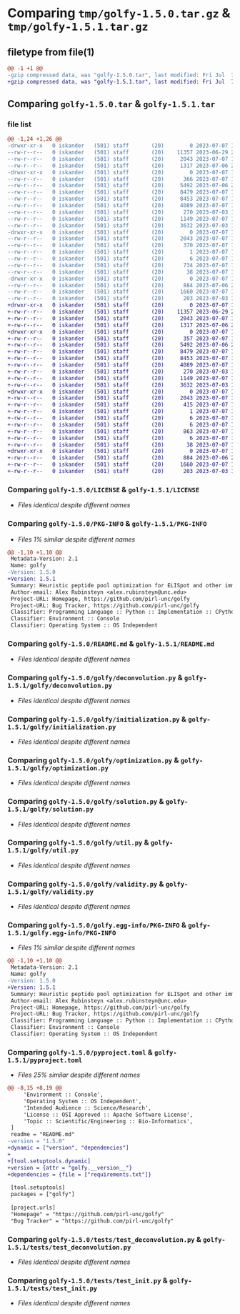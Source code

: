 # Comparing `tmp/golfy-1.5.0.tar.gz` & `tmp/golfy-1.5.1.tar.gz`

## filetype from file(1)

```diff
@@ -1 +1 @@
-gzip compressed data, was "golfy-1.5.0.tar", last modified: Fri Jul  7 14:33:51 2023, max compression
+gzip compressed data, was "golfy-1.5.1.tar", last modified: Fri Jul  7 15:59:15 2023, max compression
```

## Comparing `golfy-1.5.0.tar` & `golfy-1.5.1.tar`

### file list

```diff
@@ -1,24 +1,26 @@
-drwxr-xr-x   0 iskander   (501) staff       (20)        0 2023-07-07 14:33:51.494099 golfy-1.5.0/
--rw-r--r--   0 iskander   (501) staff       (20)    11357 2023-06-29 21:40:41.000000 golfy-1.5.0/LICENSE
--rw-r--r--   0 iskander   (501) staff       (20)     2043 2023-07-07 14:33:51.493914 golfy-1.5.0/PKG-INFO
--rw-r--r--   0 iskander   (501) staff       (20)     1317 2023-07-06 20:51:05.000000 golfy-1.5.0/README.md
-drwxr-xr-x   0 iskander   (501) staff       (20)        0 2023-07-07 14:33:51.490654 golfy-1.5.0/golfy/
--rw-r--r--   0 iskander   (501) staff       (20)      366 2023-07-07 14:30:48.000000 golfy-1.5.0/golfy/__init__.py
--rw-r--r--   0 iskander   (501) staff       (20)     5492 2023-07-06 20:50:21.000000 golfy-1.5.0/golfy/deconvolution.py
--rw-r--r--   0 iskander   (501) staff       (20)     8479 2023-07-07 14:29:26.000000 golfy-1.5.0/golfy/initialization.py
--rw-r--r--   0 iskander   (501) staff       (20)     8453 2023-07-07 14:00:59.000000 golfy-1.5.0/golfy/optimization.py
--rw-r--r--   0 iskander   (501) staff       (20)     4089 2023-07-07 14:00:08.000000 golfy-1.5.0/golfy/solution.py
--rw-r--r--   0 iskander   (501) staff       (20)      270 2023-07-03 19:32:27.000000 golfy-1.5.0/golfy/types.py
--rw-r--r--   0 iskander   (501) staff       (20)     1149 2023-07-07 14:26:57.000000 golfy-1.5.0/golfy/util.py
--rw-r--r--   0 iskander   (501) staff       (20)     3632 2023-07-03 19:39:30.000000 golfy-1.5.0/golfy/validity.py
-drwxr-xr-x   0 iskander   (501) staff       (20)        0 2023-07-07 14:33:51.491129 golfy-1.5.0/golfy.egg-info/
--rw-r--r--   0 iskander   (501) staff       (20)     2043 2023-07-07 14:33:51.000000 golfy-1.5.0/golfy.egg-info/PKG-INFO
--rw-r--r--   0 iskander   (501) staff       (20)      370 2023-07-07 14:33:51.000000 golfy-1.5.0/golfy.egg-info/SOURCES.txt
--rw-r--r--   0 iskander   (501) staff       (20)        1 2023-07-07 14:33:51.000000 golfy-1.5.0/golfy.egg-info/dependency_links.txt
--rw-r--r--   0 iskander   (501) staff       (20)        6 2023-07-07 14:33:51.000000 golfy-1.5.0/golfy.egg-info/top_level.txt
--rw-r--r--   0 iskander   (501) staff       (20)      734 2023-07-07 14:30:55.000000 golfy-1.5.0/pyproject.toml
--rw-r--r--   0 iskander   (501) staff       (20)       38 2023-07-07 14:33:51.494142 golfy-1.5.0/setup.cfg
-drwxr-xr-x   0 iskander   (501) staff       (20)        0 2023-07-07 14:33:51.493615 golfy-1.5.0/tests/
--rw-r--r--   0 iskander   (501) staff       (20)      884 2023-07-06 20:33:42.000000 golfy-1.5.0/tests/test_deconvolution.py
--rw-r--r--   0 iskander   (501) staff       (20)     1660 2023-07-07 14:04:35.000000 golfy-1.5.0/tests/test_init.py
--rw-r--r--   0 iskander   (501) staff       (20)      203 2023-07-03 19:41:20.000000 golfy-1.5.0/tests/test_optimize.py
+drwxr-xr-x   0 iskander   (501) staff       (20)        0 2023-07-07 15:59:15.653431 golfy-1.5.1/
+-rw-r--r--   0 iskander   (501) staff       (20)    11357 2023-06-29 21:40:41.000000 golfy-1.5.1/LICENSE
+-rw-r--r--   0 iskander   (501) staff       (20)     2043 2023-07-07 15:59:15.653286 golfy-1.5.1/PKG-INFO
+-rw-r--r--   0 iskander   (501) staff       (20)     1317 2023-07-06 20:51:05.000000 golfy-1.5.1/README.md
+drwxr-xr-x   0 iskander   (501) staff       (20)        0 2023-07-07 15:59:15.651398 golfy-1.5.1/golfy/
+-rw-r--r--   0 iskander   (501) staff       (20)      357 2023-07-07 15:58:21.000000 golfy-1.5.1/golfy/__init__.py
+-rw-r--r--   0 iskander   (501) staff       (20)     5492 2023-07-06 20:50:21.000000 golfy-1.5.1/golfy/deconvolution.py
+-rw-r--r--   0 iskander   (501) staff       (20)     8479 2023-07-07 14:29:26.000000 golfy-1.5.1/golfy/initialization.py
+-rw-r--r--   0 iskander   (501) staff       (20)     8453 2023-07-07 14:00:59.000000 golfy-1.5.1/golfy/optimization.py
+-rw-r--r--   0 iskander   (501) staff       (20)     4089 2023-07-07 14:00:08.000000 golfy-1.5.1/golfy/solution.py
+-rw-r--r--   0 iskander   (501) staff       (20)      270 2023-07-03 19:32:27.000000 golfy-1.5.1/golfy/types.py
+-rw-r--r--   0 iskander   (501) staff       (20)     1149 2023-07-07 14:26:57.000000 golfy-1.5.1/golfy/util.py
+-rw-r--r--   0 iskander   (501) staff       (20)     3632 2023-07-03 19:39:30.000000 golfy-1.5.1/golfy/validity.py
+drwxr-xr-x   0 iskander   (501) staff       (20)        0 2023-07-07 15:59:15.651938 golfy-1.5.1/golfy.egg-info/
+-rw-r--r--   0 iskander   (501) staff       (20)     2043 2023-07-07 15:59:15.000000 golfy-1.5.1/golfy.egg-info/PKG-INFO
+-rw-r--r--   0 iskander   (501) staff       (20)      415 2023-07-07 15:59:15.000000 golfy-1.5.1/golfy.egg-info/SOURCES.txt
+-rw-r--r--   0 iskander   (501) staff       (20)        1 2023-07-07 15:59:15.000000 golfy-1.5.1/golfy.egg-info/dependency_links.txt
+-rw-r--r--   0 iskander   (501) staff       (20)        6 2023-07-07 15:59:15.000000 golfy-1.5.1/golfy.egg-info/requires.txt
+-rw-r--r--   0 iskander   (501) staff       (20)        6 2023-07-07 15:59:15.000000 golfy-1.5.1/golfy.egg-info/top_level.txt
+-rw-r--r--   0 iskander   (501) staff       (20)      863 2023-07-07 15:56:30.000000 golfy-1.5.1/pyproject.toml
+-rw-r--r--   0 iskander   (501) staff       (20)        6 2023-07-07 15:53:33.000000 golfy-1.5.1/requirements.txt
+-rw-r--r--   0 iskander   (501) staff       (20)       38 2023-07-07 15:59:15.653468 golfy-1.5.1/setup.cfg
+drwxr-xr-x   0 iskander   (501) staff       (20)        0 2023-07-07 15:59:15.652892 golfy-1.5.1/tests/
+-rw-r--r--   0 iskander   (501) staff       (20)      884 2023-07-06 20:33:42.000000 golfy-1.5.1/tests/test_deconvolution.py
+-rw-r--r--   0 iskander   (501) staff       (20)     1660 2023-07-07 14:04:35.000000 golfy-1.5.1/tests/test_init.py
+-rw-r--r--   0 iskander   (501) staff       (20)      203 2023-07-03 19:41:20.000000 golfy-1.5.1/tests/test_optimize.py
```

### Comparing `golfy-1.5.0/LICENSE` & `golfy-1.5.1/LICENSE`

 * *Files identical despite different names*

### Comparing `golfy-1.5.0/PKG-INFO` & `golfy-1.5.1/PKG-INFO`

 * *Files 1% similar despite different names*

```diff
@@ -1,10 +1,10 @@
 Metadata-Version: 2.1
 Name: golfy
-Version: 1.5.0
+Version: 1.5.1
 Summary: Heuristic peptide pool optimization for ELISpot and other immunological assays
 Author-email: Alex Rubinsteyn <alex.rubinsteyn@unc.edu>
 Project-URL: Homepage, https://github.com/pirl-unc/golfy
 Project-URL: Bug Tracker, https://github.com/pirl-unc/golfy
 Classifier: Programming Language :: Python :: Implementation :: CPython
 Classifier: Environment :: Console
 Classifier: Operating System :: OS Independent
```

### Comparing `golfy-1.5.0/README.md` & `golfy-1.5.1/README.md`

 * *Files identical despite different names*

### Comparing `golfy-1.5.0/golfy/deconvolution.py` & `golfy-1.5.1/golfy/deconvolution.py`

 * *Files identical despite different names*

### Comparing `golfy-1.5.0/golfy/initialization.py` & `golfy-1.5.1/golfy/initialization.py`

 * *Files identical despite different names*

### Comparing `golfy-1.5.0/golfy/optimization.py` & `golfy-1.5.1/golfy/optimization.py`

 * *Files identical despite different names*

### Comparing `golfy-1.5.0/golfy/solution.py` & `golfy-1.5.1/golfy/solution.py`

 * *Files identical despite different names*

### Comparing `golfy-1.5.0/golfy/util.py` & `golfy-1.5.1/golfy/util.py`

 * *Files identical despite different names*

### Comparing `golfy-1.5.0/golfy/validity.py` & `golfy-1.5.1/golfy/validity.py`

 * *Files identical despite different names*

### Comparing `golfy-1.5.0/golfy.egg-info/PKG-INFO` & `golfy-1.5.1/golfy.egg-info/PKG-INFO`

 * *Files 1% similar despite different names*

```diff
@@ -1,10 +1,10 @@
 Metadata-Version: 2.1
 Name: golfy
-Version: 1.5.0
+Version: 1.5.1
 Summary: Heuristic peptide pool optimization for ELISpot and other immunological assays
 Author-email: Alex Rubinsteyn <alex.rubinsteyn@unc.edu>
 Project-URL: Homepage, https://github.com/pirl-unc/golfy
 Project-URL: Bug Tracker, https://github.com/pirl-unc/golfy
 Classifier: Programming Language :: Python :: Implementation :: CPython
 Classifier: Environment :: Console
 Classifier: Operating System :: OS Independent
```

### Comparing `golfy-1.5.0/pyproject.toml` & `golfy-1.5.1/pyproject.toml`

 * *Files 25% similar despite different names*

```diff
@@ -8,15 +8,19 @@
     'Environment :: Console',
     'Operating System :: OS Independent',
     'Intended Audience :: Science/Research',
     'License :: OSI Approved :: Apache Software License',
     'Topic :: Scientific/Engineering :: Bio-Informatics',
 ]
 readme = "README.md"
-version = "1.5.0"  
+dynamic = ["version", "dependencies"]
+
+[tool.setuptools.dynamic]
+version = {attr = "golfy.__version__"}
+dependencies = {file = ["requirements.txt"]}
 
 [tool.setuptools]
 packages = ["golfy"]
 
 [project.urls]
 "Homepage" = "https://github.com/pirl-unc/golfy"
 "Bug Tracker" = "https://github.com/pirl-unc/golfy"
```

### Comparing `golfy-1.5.0/tests/test_deconvolution.py` & `golfy-1.5.1/tests/test_deconvolution.py`

 * *Files identical despite different names*

### Comparing `golfy-1.5.0/tests/test_init.py` & `golfy-1.5.1/tests/test_init.py`

 * *Files identical despite different names*


